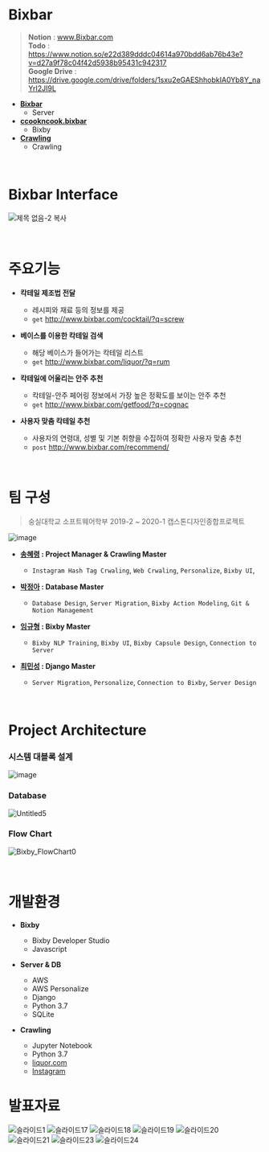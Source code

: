 # Bixbar
> **Notion** : www.Bixbar.com<br/>
  **Todo** : https://www.notion.so/e22d389dddc04614a970bdd6ab76b43e?v=d27a9f78c04f42d5938b95431c942317<br/>
  **Google Drive** : https://drive.google.com/drive/folders/1sxu2eGAEShhobkIA0Yb8Y_naYrI2JI9L
  
- **[Bixbar](https://github.com/kordood/Bixbar/tree/master/Bixbar)**
  - Server
- **[ccookncook.bixbar](https://github.com/kordood/Bixbar/tree/master/ccookncook.bixbar)**
  - Bixby
- **[Crawling](https://github.com/kordood/Bixbar/tree/master/crawling)**
  - Crawling

<br/>

# Bixbar Interface
![제목 없음-2 복사](https://user-images.githubusercontent.com/28800101/85257078-2fec3e00-b4a0-11ea-8c1d-b3540ba630f2.png)

<br/>

# 주요기능

- **칵테일 제조법 전달**

  - 레시피와 재료 등의 정보를 제공
  - `get` http://www.bixbar.com/cocktail/?q=screw

- **베이스를 이용한 칵테일 검색**

  - 해당 베이스가 들어가는 칵테일 리스트 
  - `get` http://www.bixbar.com/liquor/?q=rum

- **칵테일에 어울리는 안주 추천**

  - 칵테일-안주 페어링 정보에서 가장 높은 정확도를 보이는 안주 추천
  - `get` http://www.bixbar.com/getfood/?q=cognac

- **사용자 맞춤 칵테일 추천**

  - 사용자의 연령대, 성별 및 기본 취향을 수집하여 정확한 사용자 맞춤 추천
  - `post` http://www.bixbar.com/recommend/
  
<br/>

# 팀 구성
> 숭실대학교 소프트웨어학부 2019-2 ~ 2020-1 캡스톤디자인종합프로젝트

![image](https://user-images.githubusercontent.com/28800101/85349791-52329a00-b53a-11ea-9dfe-9755ce3ff6fd.png)


- **[송혜령](http://github.com/HyeRyeongSong) : Project Manager & Crawling Master**
  - `Instagram Hash Tag Crwaling`, `Web Crwaling`, `Personalize`, `Bixby UI`, 
  
- **[박정아](http://github.com/co3oing) : Database Master**
  - `Database Design`, `Server Migration`, `Bixby Action Modeling`, `Git & Notion Management`

- **[임규형](http://github.com/GyuHyoung) : Bixby Master**
  - `Bixby NLP Training`, `Bixby UI`, `Bixby Capsule Design`, `Connection to Server`
  
- **[최민성](http://github.com/kordood) : Django Master**
  - `Server Migration`, `Personalize`, `Connection to Bixby`, `Server Design`
  
 <br/>
 
# Project Architecture
### 시스템 대블록 설계

![image](https://user-images.githubusercontent.com/28800101/85257187-60cc7300-b4a0-11ea-8b0b-3a354c609650.png)

### Database

![Untitled5](https://user-images.githubusercontent.com/28800101/84741783-86fa9a80-afea-11ea-89e2-1c7763c18c66.png)

### Flow Chart

![Bixby_FlowChart0](https://user-images.githubusercontent.com/28800101/84741784-87933100-afea-11ea-9792-230548c76ac6.png)

<br/>

# 개발환경

- **Bixby**

  - Bixby Developer Studio
  - Javascript

- **Server & DB**

  - AWS
  - AWS Personalize
  - Django
  - Python 3.7
  - SQLite

- **Crawling**

  - Jupyter Notebook
  - Python 3.7
  - [liquor.com](http://liquor.com/)
  - [Instagram](https://www.instagram.com/)

# 발표자료
![슬라이드1](https://user-images.githubusercontent.com/28800101/85258305-3d0a2c80-b4a2-11ea-8c5c-7dbd4876f294.PNG)
![슬라이드17](https://user-images.githubusercontent.com/28800101/85258339-4dbaa280-b4a2-11ea-8bad-bd91cbd2cb31.PNG)
![슬라이드18](https://user-images.githubusercontent.com/28800101/85258344-4f846600-b4a2-11ea-99e7-7ec86e1aaa00.PNG)
![슬라이드19](https://user-images.githubusercontent.com/28800101/85258348-514e2980-b4a2-11ea-9ee6-8a3f0adfb73c.PNG)
![슬라이드20](https://user-images.githubusercontent.com/28800101/85258350-527f5680-b4a2-11ea-9aeb-50d12d867d8e.PNG)
![슬라이드21](https://user-images.githubusercontent.com/28800101/85258356-54491a00-b4a2-11ea-83f4-ddd9a4c08d7a.PNG)
![슬라이드23](https://user-images.githubusercontent.com/28800101/85258361-5612dd80-b4a2-11ea-9290-0cb31b79e79e.PNG)
![슬라이드24](https://user-images.githubusercontent.com/28800101/85258365-57dca100-b4a2-11ea-84ee-87212ae265ed.PNG)

